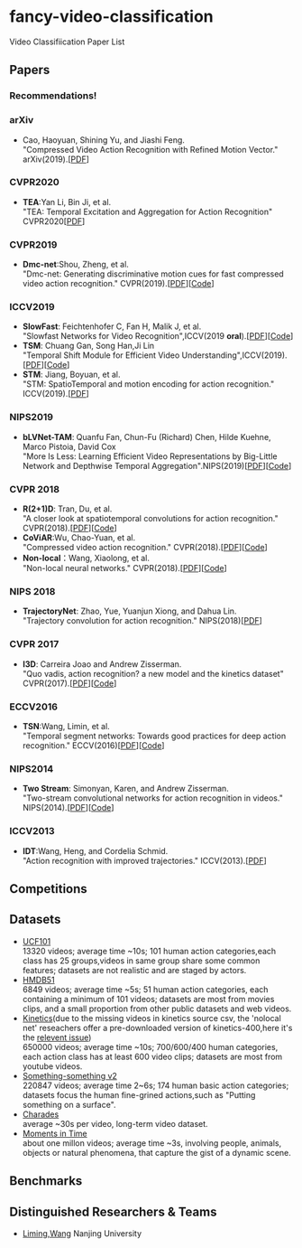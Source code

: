 # fancy-video-classification
Video Classifiication Paper List

## Papers 
### Recommendations!
### arXiv
- Cao, Haoyuan, Shining Yu, and Jiashi Feng.  
"Compressed Video Action Recognition with Refined Motion Vector." arXiv(2019).[[PDF](https://arxiv.org/pdf/1910.02533)]
### CVPR2020
- **TEA**:Yan Li, Bin Ji, et al.  
"TEA: Temporal Excitation and Aggregation for Action Recognition" CVPR2020[[PDF](https://arxiv.org/pdf/2004.01398)]
### CVPR2019
- **Dmc-net**:Shou, Zheng, et al.  
"Dmc-net: Generating discriminative motion cues for fast compressed video action recognition." CVPR(2019).[[PDF](http://openaccess.thecvf.com/content_CVPR_2019/papers/Shou_DMC-Net_Generating_Discriminative_Motion_Cues_for_Fast_Compressed_Video_Action_CVPR_2019_paper.pdf)][[Code](https://github.com/facebookresearch/dmc-net)]
### ICCV2019
- **SlowFast**: Feichtenhofer C, Fan H, Malik J, et al.  
"Slowfast Networks for Video Recognition",ICCV(2019 **oral**).[[PDF](http://openaccess.thecvf.com/content_ICCV_2019/papers/Feichtenhofer_SlowFast_Networks_for_Video_Recognition_ICCV_2019_paper.pdf)][[Code](https://github.com/facebookresearch/SlowFast)]
- **TSM**: Chuang Gan, Song Han,Ji Lin   
"Temporal Shift Module for Efficient Video Understanding",ICCV(2019).[[PDF](http://openaccess.thecvf.com/content_ICCV_2019/papers/Lin_TSM_Temporal_Shift_Module_for_Efficient_Video_Understanding_ICCV_2019_paper.pdf)][[Code](https://github.com/mit-han-lab/temporal-shift-module)]
- **STM**: Jiang, Boyuan, et al.  
"STM: SpatioTemporal and motion encoding for action recognition." ICCV(2019).[[PDF](http://openaccess.thecvf.com/content_ICCV_2019/papers/Jiang_STM_SpatioTemporal_and_Motion_Encoding_for_Action_Recognition_ICCV_2019_paper.pdf)]
### NIPS2019
- **bLVNet-TAM**: Quanfu Fan, Chun-Fu (Richard) Chen, Hilde Kuehne, Marco Pistoia, David Cox   
"More Is Less: Learning Efficient Video Representations by Big-Little Network and Depthwise Temporal Aggregation".NIPS(2019)[[PDF](https://papers.nips.cc/paper/8498-more-is-less-learning-efficient-video-representations-by-big-little-network-and-depthwise-temporal-aggregation.pdf)][[Code](https://github.com/IBM/bLVNet-TAM)]
### CVPR 2018
- **R(2+1)D**: Tran, Du, et al.  
"A closer look at spatiotemporal convolutions for action recognition." CVPR(2018).[[PDF](http://openaccess.thecvf.com/content_cvpr_2018/papers/Tran_A_Closer_Look_CVPR_2018_paper.pdf)][[Code](https://github.com/irhum/R2Plus1D-PyTorch)]
- **CoViAR**:Wu, Chao-Yuan, et al.  
"Compressed video action recognition." CVPR(2018).[[PDF](http://openaccess.thecvf.com/content_cvpr_2018/papers/Wu_Compressed_Video_Action_CVPR_2018_paper.pdf)][[Code](https://github.com/chaoyuaw/pytorch-coviar)]
- **Non-local**：Wang, Xiaolong, et al.  
"Non-local neural networks." CVPR(2018).[[PDF](https://arxiv.org/pdf/1711.07971.pdf)][[Code](https://github.com/facebookresearch/video-nonlocal-net)]
### NIPS 2018
- **TrajectoryNet**: Zhao, Yue, Yuanjun Xiong, and Dahua Lin.  
"Trajectory convolution for action recognition." NIPS(2018)[[PDF](http://papers.nips.cc/paper/7489-trajectory-convolution-for-action-recognition.pdf)]
### CVPR 2017
- **I3D**: Carreira Joao and Andrew Zisserman.  
"Quo vadis, action recognition? a new model and the kinetics dataset" CVPR(2017).[[PDF](http://openaccess.thecvf.com/content_cvpr_2017/papers/Carreira_Quo_Vadis_Action_CVPR_2017_paper.pdf)][[Code](https://github.com/deepmind/kinetics-i3d)]
### ECCV2016
- **TSN**:Wang, Limin, et al.  
"Temporal segment networks: Towards good practices for deep action recognition." ECCV(2016)[[PDF](https://arxiv.org/pdf/1608.00859.pdf)][[Code](https://github.com/yjxiong/temporal-segment-networks)]
### NIPS2014
- **Two Stream**: Simonyan, Karen, and Andrew Zisserman.  
"Two-stream convolutional networks for action recognition in videos." NIPS(2014).[[PDF](https://papers.nips.cc/paper/5353-two-stream-convolutional-networks-for-action-recognition-in-videos.pdf)][[Code](https://github.com/jeffreyyihuang/two-stream-action-recognition)]
### ICCV2013
- **IDT**:Wang, Heng, and Cordelia Schmid.  
"Action recognition with improved trajectories." ICCV(2013).[[PDF](https://www.cv-foundation.org/openaccess/content_iccv_2013/papers/Wang_Action_Recognition_with_2013_ICCV_paper.pdf)]


## Competitions

## Datasets
- [UCF101](https://www.crcv.ucf.edu/data/UCF101.php)  
13320 videos; average time ~10s; 101 human action categories,each class has 25 groups,videos in same group share some common features; datasets are not realistic and are staged by actors.
- [HMDB51](https://serre-lab.clps.brown.edu/resource/hmdb-a-large-human-motion-database/)  
6849 videos; average time ~5s; 51 human action categories, each containing a minimum of 101 videos; datasets are most from movies clips, and a small proportion from other public datasets and web videos.
- [Kinetics](https://deepmind.com/research/open-source/kinetics)(due to the missing videos in kinetics source csv, the 'nolocal net' reseachers offer a pre-downloaded version of kinetics-400,here it's the [relevent issue](https://github.com/facebookresearch/video-nonlocal-net/issues/67))  
650000 videos; average time ~10s; 700/600/400 human categories, each action class has at least 600 video clips; datasets are most from youtube videos.
- [Something-something v2](https://20bn.com/datasets/something-something#download)  
220847 videos; average time 2~6s; 174 human basic action categories; datasets focus the human fine-grined actions,such as "Putting something on a surface".
- [Charades](https://prior.allenai.org/projects/charades)  
average ~30s per video, long-term video dataset.
- [Moments in Time](http://moments.csail.mit.edu/challenge.html)  
about one millon videos; average time ~3s, involving people, animals, objects or natural phenomena, that capture the gist of a dynamic scene.

## Benchmarks
## Distinguished Researchers & Teams
- [Liming,Wang](https://wanglimin.github.io/)  Nanjing University
